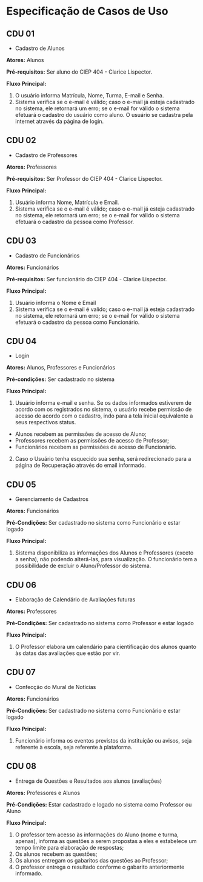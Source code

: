 # Especificação de Casos de Uso

## CDU 01
- Cadastro de Alunos

**Atores:** Alunos

**Pré-requisitos:** Ser aluno do CIEP 404 - Clarice Lispector.

**Fluxo Principal:**
1. O usuário informa Matrícula, Nome, Turma, E-mail e Senha.
2. Sistema verifica se o e-mail é válido; caso o e-mail já esteja cadastrado no sistema, ele retornará um erro; se o e-mail for válido o sistema efetuará o cadastro do usuário como aluno. O usuário se cadastra pela internet através da página de login. 

## CDU 02

- Cadastro de Professores

**Atores:** Professores

**Pré-requisitos:** Ser Professor do CIEP 404 - Clarice Lispector.

**Fluxo Principal:**
1. Usuário informa Nome, Matrícula e Email.
2. Sistema verifica se o e-mail é válido; caso o e-mail já esteja cadastrado no sistema, ele retornará um erro; se o e-mail for válido o sistema efetuará o cadastro da pessoa como Professor.

## CDU 03

- Cadastro de Funcionários

**Atores:** Funcionários

**Pré-requisitos:** Ser funcionário do CIEP 404 - Clarice Lispector.

**Fluxo Principal:**
1. Usuário informa o Nome e Email
2. Sistema verifica se o e-mail é valido; caso o e-mail já esteja cadastrado no sistema, ele retornará um erro; se o e-mail for válido o sistema efetuará o cadastro da pessoa como Funcionário.

## CDU 04

- Login

**Atores:** Alunos, Professores e Funcionários

**Pré-condições:** Ser cadastrado no sistema

**Fluxo Principal:**

1. Usuário informa e-mail e senha. Se os dados informados estiverem de acordo com os registrados no sistema, o usuário recebe permissão de acesso de acordo com o cadastro, indo para a tela inicial equivalente a seus respectivos status.
+ Alunos recebem as permissões de acesso de Aluno;
+ Professores recebem as permissões de acesso de Professor;
+ Funcionários recebem as permissões de acesso de Funcionário.

2. Caso o Usuário tenha esquecido sua senha, será redirecionado para a página de Recuperação através do email informado.

## CDU 05

- Gerenciamento de Cadastros

**Atores:** Funcionários

**Pré-Condições:** Ser cadastrado no sistema como Funcionário e estar logado

**Fluxo Principal:**
1. Sistema disponibiliza as informações dos Alunos e Professores (exceto a senha), não podendo alterá-las, para visualização. O funcionário tem a possibilidade de excluir o Aluno/Professor do sistema.

## CDU 06

- Elaboração de Calendário de Avaliações futuras

**Atores:** Professores

**Pré-Condições:** Ser cadastrado no sistema como Professor e estar logado

**Fluxo Principal:**
1. O Professor elabora um calendário para cientificação dos alunos quanto às datas das avaliações que estão por vir.

## CDU 07

- Confecção do Mural de Notícias

**Atores:** Funcionários

**Pré-Condições:** Ser cadastrado no sistema como Funcionário e estar logado

**Fluxo Principal:**
1. Funcionário informa os eventos previstos da instituição ou avisos, seja referente à escola, seja referente à plataforma.

## CDU 08

- Entrega de Questões e Resultados aos alunos (avaliações)

**Atores:** Professores e Alunos

**Pré-Condições:** Estar cadastrado e logado no sistema como Professor ou Aluno

**Fluxo Principal:**
1. O professor tem acesso às informações do Aluno (nome e turma, apenas), informa as questões a serem propostas a eles e estabelece um tempo limite para elaboração de respostas;
2. Os alunos recebem as questões;
3. Os alunos entregam os gabaritos das questões ao Professor;
4. O professor entrega o resultado conforme o gabarito anteriormente informado.

